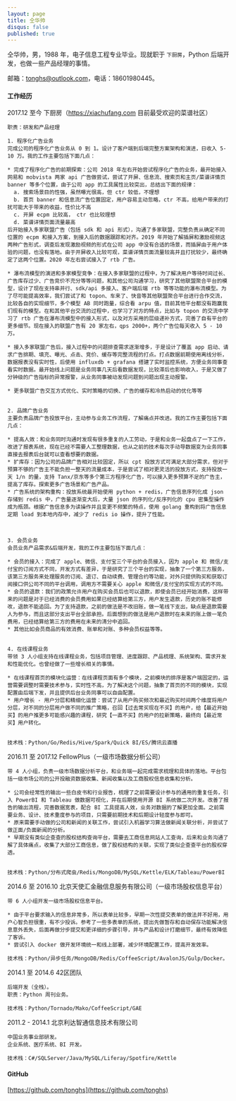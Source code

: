 ```yaml
---
layout: page
title: 仝华帅
disqus: false
published: true
---
```


仝华帅，男，1988 年，电子信息工程专业毕业。现就职于 `下厨房`，Python 后端开发，也做一些产品经理的事情。

邮箱：[tonghs@outlook.com](mailto:tonghs#outlook.com)，电话：18601980445。

####     
#### 工作经历

2017.12 至今 下厨房（https://xiachufang.com 目前最受欢迎的菜谱社区） 

    职责：研发和产品经理
    
    1. 程序化广告业务
    完成公司的程序化广告业务从 0 到 1。设计了客户端到后端完整方案架构和演进，日收入 5-10 万。我的工作主要包括下面几点：
    
    * 完成了程序化广告的前期探索：公司 2018 年左右开始尝试程序化广告的业务，最开始接入网易和 mobvista 两家 api 广告做尝试，尝试了开屏、信息流、搜索页和主页/菜谱详情页 banner 等多个位置，由于公司 app 的工具属性比较突出，总结出下面的规律：
      a. 搜索场景目的性强，虽然曝光很高，但 ctr 较低，不理想
      b. 首页 banner 和信息流广告位置固定，用户容易主动忽略，ctr 不高，给用户带来的打扰可能大于带来的收益，性价比不高
      c. 开屏 ecpm 比较高， ctr 也比较理想
      d. 菜谱详情页面流量最高
    后开始接入多家联盟广告（包括 sdk 和 api 形式），沟通了多家联盟，完整负责从确定不同位置的 ecpm 和接入方案，到接入后的数据跟踪和对齐。2019 年开始了解插屏和激励视频这两种广告形式，调查后发现激励视频的形式在公司 app 中没有合适的场景，而插屏由于用户体验的问题，也没有落地。由于开屏收入比较可观，菜谱详情页面流量较高并且打扰较少，最终确定了这两个位置。2020 年左右尝试接入了 rtb 广告。
    
    * 瀑布流模型的演进和多家模型竞争：在接入多家联盟的过程中，为了解决用户等待时间过长、广告库存过少、广告竞价不充分等等问题，和其他公司沟通学习，研究了其他联盟聚合平台的模型，设计了现在支持串并行、sdk/api 多接入、客户端后端 rtb 等等功能的瀑布流模型。为了尽可能提高效率，我们尝试了和 topon、车来了、快音等其他联盟聚合平台进行合作交流，比较各自的实现细节，多个模型 AB 同时跑量，综合看 arpu 值，目前其他平台都没有跑赢我们现有的模型。在和其他平台交流的过程中，也学习了对方的特点，比如与 topon 的交流中学习了 rtb 广告在瀑布流模型中的接入形式，以及对方采用的层级递补方式，完善了自有平台的更多细节。现在接入的联盟广告有 20 家左右，qps 2000+，两个广告位每天收入 5 - 10 万。
    
    * 接入多家联盟广告后，接入过程中的问题排查需求逐渐增多，于是设计了覆盖 app 启动、请求广告排期、填充、曝光、点击、竞价、缓存等完整流程的打点。打点数据前期使用离线分析，数据报表没有实时性，后使用 influxdb + grafana 搭建了实时监控系统，方便业务同事查看实时数据。最开始线上问题是业务同事几天后看数据发现，比较滞后也影响收入，于是又做了分钟级的广告指标的异常报警，从业务同事被动发现问题到问题出现主动报警。
    
    * 更多联盟广告交互方式优化、实时策略的切换、广告的缓存和冷热启动的优化等等
    

    2. 品牌广告业务
    主要负责品牌广告投放平台，主动参与业务工作流程，了解痛点并改进。我的工作主要包括下面几点：
    
    * 提高人效：和业务同时沟通时发现有很多重复的人工劳动，于是和业务一起盘点了一下工作，改进了报表系统，现在已经不需要人工整理数据，也从之前的技术每次手动导数据变为业务同事直接去报表后台就可以查看想要的数据。
    * 扩库存：因为公司的品牌广告相对比较固定，所以 cpt 投放方式可满足大部分需求，但对于预算不够的广告主不能负担一整天的流量成本，于是尝试了相对更灵活的投放方式，支持投放一天 1/n 的量，支持 Tanx/京东等多个第三方程序化广告，可以接入更多预算不足的广告主，提高了库存。探索更多广告场景和广告产品。
    * 广告系统的架构重构：投放系统最开始使用 python + redis，广告信息序列化成 json 存储到 redis 中，广告量逐渐变大后，大量 json 的序列化/反序列化的 cpu 密集型操作成为瓶颈。根据广告信息多为读操作并且变更不频繁的特点，使用 golang 重构到将广告信息定期 load 到本地内存中，减少了 redis io 操作，提升了性能。
	
    
    
    3. 会员业务
    会员业务产品需求&后端开发，我的工作主要包括下面几点：
    
    * 会员的接入：完成了 apple、微信、支付宝三个平台的会员接入，因为 apple 和 微信/支付宝的订阅方式不同，开发方式有差异，于是研究了三个平台的实现，抽象了一个第三方服务，该第三方服务来处理服务的订阅、退订、自动续费、管理合约等功能，对外只提供购买和获取订阅接口供公司不同的平台调用，调用方不需要关心 apple 和微信/支付宝的实现方式的不同。
    * 会员的退款：我们的政策允许用户在购买会员后也可以退款，即使会员已经开始消费，这样带来的问题是对于已经消费的会员费用如果已经结算给第三方，用户发生退款，历史的账不能修改，退款不能追回。为了支持退款，之前的做法是不改旧账，做一笔线下支出，缺点是退款需要人为参与，而且这部分支出平台全部承担。后面想到的做法是用户退款时在未来的账上做一笔负费用，已经结算给第三方的费用在未来的清分中追回。
    * 其他比如会员商品的有效消费、账单和对账、多种会员权益等等。
    
    
    4. 在线课程业务
    带领 3 人小组支持在线课程业务，包括项目管理、进度跟踪、产品梳理、系统架构、需求开发和性能优化。也曾经做了一些增长相关的事情。
    
    * 在线课程首页的模块化运营：在线课程页面有多个模块，之前模块的排序是客户端固定的，运营需要调整时需要技术参与，实时性不高，为了解决这个问题，抽象了首页的不同的模块，实现配置由后端下发，并且提供后台业务同事可以自由配置。
    * 用户增长 - 用户分层和精细化运营：尝试了从用户购买频次和最近购买时间两个维度将用户分层，对不同的分层用户做不同的推广策略，召回【过去常买现在不买】的用户，给【最近开始买】的用户推更多可能感兴趣的课程，研究【一直不买】的用户的拉新策略，最终向【最近常买】用户转化。
    
    
    技术栈：Python/Go/Redis/Hive/Spark/Quick BI/ES/腾讯云直播
    

2016.11 至 2017.12 FellowPlus（一级市场数据分析公司） 

    带 4 人小组，负责一级市场数据分析平台，和业务端一起完成需求梳理和具体的落地。平台包括一级市场公司的公开投融资数据收集、新闻收集以及工商股权信息收集和分析。
    
    * 公司会经常性的输出一些白皮书和行业报告，梳理了之前需要设计参与的通用的重复任务，引入 PowerBI 和 Tableau 做数据可视化，并在后期使用开源 BI 系统做二次开发。改善了报告的输出流程，完善数据宽表，配合 BI 工具提高人效，业务对数据的了解更加全面。之前需要业务、设计、技术重度参与的项目，只需要前期技术和后期设计轻度参与即可。
    * 原来需要手动做的公司和新闻的关联工作，尝试引入机器学习算法做新闻关联分析，并尝试了做正面/负面新闻的分析。
    * 早期没有类似企查查的股权结构查询平台，需要去工商信息网站人工查询，后来和业务沟通了解了具体痛点，收集了大部分工商信息，做了股权结构的关联，实现了类似企查查平台的股权穿透。
    
    
    技术栈：Python/分布式爬虫/Redis/MongoDB/MySQL/Kettle/ELK/Tableau/PowerBI
     

2014.6 至 2016.10 北京天使汇金融信息服务有限公司（一级市场股权信息平台）

    带 6 人小组开发一级市场股权信息平台。

	* 由于平台要求输入的信息非常多，所以表单比较多，早期一次性提交表单的做法并不好用，用户心智负担很重，有不少投诉。参考了一些多表单的系统，提出先做暂存和自动保存功能解决信息意外丢失，后面再做分步提交和更详细的步骤引导，并与产品和设计打磨细节，最终有效降低了客诉。
    * 尝试引入 docker 做开发环境统一和线上部署，减少环境配置工作，提高开发效率。

    技术栈：Python/异步任务/MongoDB/Redis/CoffeeScript/AvalonJS/Gulp/Docker。

2014.1 至 2014.6 42区团队

	后端开发（全栈）。
    职责：Python 周刊业务。

    技术栈：Python/Tornado/Mako/CoffeeScript/GAE
    

2011.2 - 2014.1 北京利达智通信息技术有限公司

    中国业务事业部研发。
    企业系统、医疗系统、BI 开发。

	技术栈：C#/SQLServer/Java/MySQL/Liferay/Spotfire/Kettle

####    
#### GitHub
[https://github.com/tonghs](https://github.com/tonghs)
